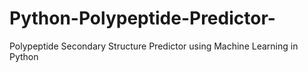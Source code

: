 # Python-Polypeptide-Predictor-
Polypeptide Secondary Structure Predictor using Machine Learning in Python
